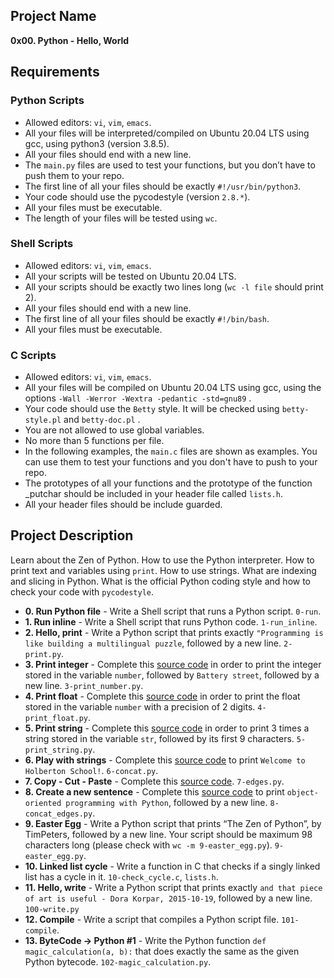 ## Project Name
**0x00. Python - Hello, World**

##  Requirements

### Python Scripts
*   Allowed editors: `vi`, `vim`, `emacs`.
*   All your files will be interpreted/compiled on Ubuntu 20.04 LTS using gcc, using python3 (version 3.8.5).
*   All your files should end with a new line.
*   The `main.py` files are used to test your functions, but you don’t have to push them to your repo.
*   The first line of all your files should be exactly `#!/usr/bin/python3`.
*   Your code should use the pycodestyle (version `2.8.*`).
*   All your files must be executable.
*   The length of your files will be tested using `wc`.

### Shell Scripts
*   Allowed editors: `vi`, `vim`, `emacs`.
*   All your scripts will be tested on Ubuntu 20.04 LTS.
*   All your scripts should be exactly two lines long (`wc -l file` should print 2).
*   All your files should end with a new line.
*   The first line of all your files should be exactly `#!/bin/bash`.
*   All your files must be executable.

### C Scripts
*   Allowed editors: `vi`, `vim`, `emacs`.
*   All your files will be compiled on Ubuntu 20.04 LTS using gcc, using the options `-Wall -Werror -Wextra -pedantic -std=gnu89` .
*   Your code should use the `Betty` style. It will be checked using `betty-style.pl` and `betty-doc.pl` .
*   You are not allowed to use global variables.
*   No more than 5 functions per file.
*   In the following examples, the `main.c` files are shown as examples. You can use them to test your functions and you don't have to push to your repo.
*   The prototypes of all your functions and the prototype of the function _putchar should be included in your header file called `lists.h`.
*   All your header files should be include guarded.


## Project Description
Learn about the Zen of Python.
How to use the Python interpreter.
How to print text and variables using `print`.
How to use strings.
What are indexing and slicing in Python.
What is the official Python coding style and how to check your code with `pycodestyle`.

* **0. Run Python file** - Write a Shell script that runs a Python script. `0-run`.
* **1. Run inline** - Write a Shell script that runs Python code. `1-run_inline`.
* **2. Hello, print** - Write a Python script that prints exactly `"Programming is like building a multilingual puzzle`, followed by a new line. `2-print.py`.
* **3. Print integer** - Complete this [source code](https://github.com/holbertonschool/0x00.py/blob/master/3-print_number.py) in order to print the integer stored in the variable `number`, followed by `Battery street`, followed by a new line. `3-print_number.py`.
* **4. Print float** - Complete this [source code](https://github.com/holbertonschool/0x00.py/blob/master/4-print_float.py) in order to print the float stored in the variable `number` with a precision of 2 digits. `4-print_float.py`.
* **5. Print string** - Complete this [source code](https://github.com/holbertonschool/0x00.py/blob/master/5-print_string.py) in order to print 3 times a string stored in the variable `str`, followed by its first 9 characters. `5-print_string.py`.
* **6. Play with strings** - Complete this [source code](https://github.com/holbertonschool/0x00.py/blob/master/6-concat.py) to print `Welcome to Holberton School!`. `6-concat.py`.
* **7. Copy - Cut - Paste** - Complete this [source code](https://github.com/holbertonschool/0x00.py/blob/master/7-edges.py). `7-edges.py`.
* **8. Create a new sentence** - Complete this [source code](https://github.com/holbertonschool/0x00.py/blob/master/8-concat_edges.py) to print `object-oriented programming with Python`, followed by a new line. `8-concat_edges.py`.
* **9. Easter Egg** - Write a Python script that prints “The Zen of Python”, by TimPeters, followed by a new line. Your script should be maximum 98 characters long (please check with `wc -m 9-easter_egg.py`). `9-easter_egg.py`.
* **10. Linked list cycle** - Write a function in C that checks if a singly linked list has a cycle in it. `10-check_cycle.c`, `lists.h`.
* **11. Hello, write** - Write a Python script that prints exactly `and that piece of art is useful - Dora Korpar, 2015-10-19`, followed by a new line. `100-write.py`
* **12. Compile** - Write a script that compiles a Python script file. `101-compile`.
* **13. ByteCode -> Python #1** - Write the Python function `def magic_calculation(a, b):` that does exactly the same as the given Python bytecode. `102-magic_calculation.py`.

